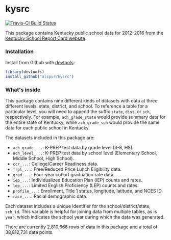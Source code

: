 # kysrc

[![Travis-CI Build Status](https://travis-ci.org/alspur/kysrc.svg?branch=master)](https://travis-ci.org/alspur/kysrc)

This package contains Kentucky public school data for 2012-2016 from the [Kentucky School Report Card website](https://applications.education.ky.gov/src/DataSets.aspx). 

### Installation

Install from Github with [devtools](https://github.com/hadley/devtools):

```r
library(devtools)
install_github("alspur/kysrc")
```

### What's inside

This package contains nine different kinds of datasets with data at three different levels: state, district, and school. To reference a table for a particular level, you will need to append the suffix `state`, `dist`, or `sch`, respectively. For example, `ach_grade_state` would provide summary data for the entire state of Kentucky, while `ach_grade_sch` would provide the same data for each public school in Kentucky.

The datasets included in this package are:

- `ach_grade_...`: K-PREP test data by grade level (3-8, HS).
- `ach_level_...`: K-PREP test data by school level (Elementary School, Middle School, High School).
- `ccr_...`: College/Career Readiness data.
- `frpl_...`: Free/Reduced Price Lunch Eligibility data.
- `grad_...`: Four-year cohort graduation rate data.
- `iep_...`: Individualized Education Plan (IEP) counts and rates.
- `lep_...`: Limited English Proficiency (LEP) counts and rates.
- `profile_...`: Enrollment, Title 1 status, longitude, latitude, and NCES ID
- `race_...`: Racial demographic data.

Each dataset includes a unique identifier for the school/district/state, `sch_id`. This variable is helpful for joining data from multiple tables, as is `year`, which indicates the school year during which the data was generated.

There are currently 2,810,666 rows of data in this package and a total of 38,812,731 data points.
